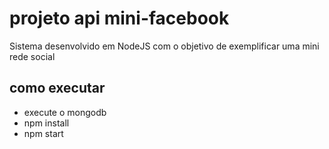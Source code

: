 # projeto api mini-facebook


Sistema desenvolvido em NodeJS com o objetivo de exemplificar uma mini rede social

## como executar

- execute o mongodb
- npm install
- npm start
